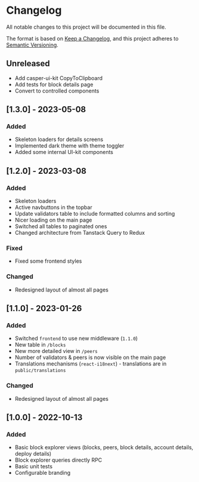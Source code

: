 # Changelog

All notable changes to this project will be documented in this file.

The format is based on [Keep a Changelog](https://keepachangelog.com/en/1.0.0/),
and this project adheres to [Semantic Versioning](https://semver.org/spec/v2.0.0.html).

## Unreleased
- Add casper-ui-kit CopyToClipboard
- Add tests for block details page
- Convert to controlled components       



## [1.3.0] - 2023-05-08

### Added

- Skeleton loaders for details screens
- Implemented dark theme with theme toggler
- Added some internal UI-kit components

## [1.2.0] - 2023-03-08

### Added

- Skeleton loaders
- Active navbuttons in the topbar
- Update validators table to include formatted columns and sorting
- Nicer loading on the main page
- Switched all tables to paginated ones
- Changed architecture from Tanstack Query to Redux

### Fixed

- Fixed some frontend styles

### Changed

- Redesigned layout of almost all pages

## [1.1.0] - 2023-01-26

### Added

- Switched `frontend` to use new middleware (`1.1.0`)
- New table in `/blocks`
- New more detailed view in `/peers`
- Number of validators & peers is now visible on the main page
- Translations mechanisms (`react-i18next`) - translations are in `public/translations`

### Changed

- Redesigned layout of almost all pages

## [1.0.0] - 2022-10-13

### Added

- Basic block explorer views (blocks, peers, block details, account details, deploy details)
- Block explorer queries directly RPC
- Basic unit tests 
- Configurable branding
